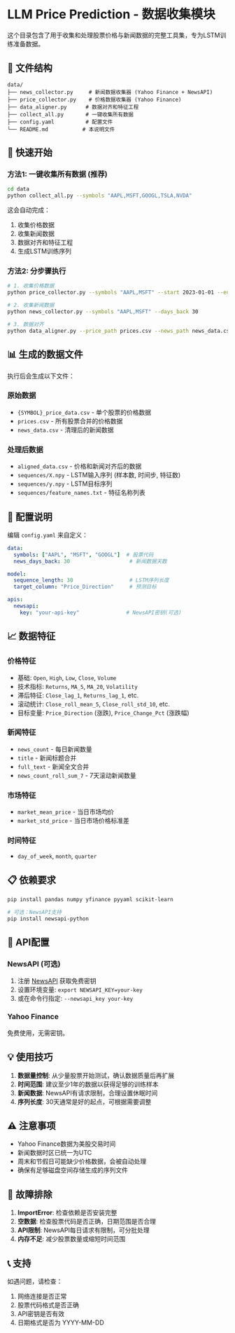 # LLM Price Prediction - 数据收集模块

这个目录包含了用于收集和处理股票价格与新闻数据的完整工具集，专为LSTM训练准备数据。

## 📁 文件结构

```
data/
├── news_collector.py     # 新闻数据收集器 (Yahoo Finance + NewsAPI)
├── price_collector.py    # 价格数据收集器 (Yahoo Finance)
├── data_aligner.py      # 数据对齐和特征工程
├── collect_all.py       # 一键收集所有数据
├── config.yaml          # 配置文件
└── README.md           # 本说明文件
```

## 🚀 快速开始

### 方法1: 一键收集所有数据 (推荐)

```bash
cd data
python collect_all.py --symbols "AAPL,MSFT,GOOGL,TSLA,NVDA"
```

这会自动完成：
1. 收集价格数据
2. 收集新闻数据  
3. 数据对齐和特征工程
4. 生成LSTM训练序列

### 方法2: 分步骤执行

```bash
# 1. 收集价格数据
python price_collector.py --symbols "AAPL,MSFT" --start 2023-01-01 --end 2024-01-01

# 2. 收集新闻数据
python news_collector.py --symbols "AAPL,MSFT" --days_back 30

# 3. 数据对齐
python data_aligner.py --price_path prices.csv --news_path news_data.csv
```

## 📊 生成的数据文件

执行后会生成以下文件：

### 原始数据
- `{SYMBOL}_price_data.csv` - 单个股票的价格数据
- `prices.csv` - 所有股票合并的价格数据
- `news_data.csv` - 清理后的新闻数据

### 处理后数据
- `aligned_data.csv` - 价格和新闻对齐后的数据
- `sequences/X.npy` - LSTM输入序列 (样本数, 时间步, 特征数)
- `sequences/y.npy` - LSTM目标序列
- `sequences/feature_names.txt` - 特征名称列表

## 🔧 配置说明

编辑 `config.yaml` 来自定义：

```yaml
data:
  symbols: ["AAPL", "MSFT", "GOOGL"]  # 股票代码
  news_days_back: 30                   # 新闻数据天数

model:
  sequence_length: 30                  # LSTM序列长度
  target_column: "Price_Direction"     # 预测目标

apis:
  newsapi:
    key: "your-api-key"               # NewsAPI密钥(可选)
```

## 📈 数据特征

### 价格特征
- 基础: `Open`, `High`, `Low`, `Close`, `Volume`
- 技术指标: `Returns`, `MA_5`, `MA_20`, `Volatility`  
- 滞后特征: `Close_lag_1`, `Returns_lag_1`, etc.
- 滚动统计: `Close_roll_mean_5`, `Close_roll_std_10`, etc.
- 目标变量: `Price_Direction` (涨跌), `Price_Change_Pct` (涨跌幅)

### 新闻特征
- `news_count` - 每日新闻数量
- `title` - 新闻标题合并
- `full_text` - 新闻全文合并
- `news_count_roll_sum_7` - 7天滚动新闻数量

### 市场特征
- `market_mean_price` - 当日市场均价
- `market_std_price` - 当日市场价格标准差

### 时间特征  
- `day_of_week`, `month`, `quarter`

## 📋 依赖要求

```bash
pip install pandas numpy yfinance pyyaml scikit-learn

# 可选：NewsAPI支持
pip install newsapi-python
```

## 🔑 API配置

### NewsAPI (可选)
1. 注册 [NewsAPI](https://newsapi.org/) 获取免费密钥
2. 设置环境变量: `export NEWSAPI_KEY=your-key`
3. 或在命令行指定: `--newsapi_key your-key`

### Yahoo Finance
免费使用，无需密钥。

## 💡 使用技巧

1. **数据量控制**: 从少量股票开始测试，确认数据质量后再扩展
2. **时间范围**: 建议至少1年的数据以获得足够的训练样本
3. **新闻数据**: NewsAPI有请求限制，合理设置休眠时间
4. **序列长度**: 30天通常是好的起点，可根据需要调整

## ⚠️ 注意事项

- Yahoo Finance数据为美股交易时间
- 新闻数据时区已统一为UTC
- 周末和节假日可能缺少价格数据，会被自动处理
- 确保有足够磁盘空间存储生成的序列文件

## 🐛 故障排除

1. **ImportError**: 检查依赖是否安装完整
2. **空数据**: 检查股票代码是否正确，日期范围是否合理  
3. **API限制**: NewsAPI每日请求有限制，可分批处理
4. **内存不足**: 减少股票数量或缩短时间范围

## 📞 支持

如遇问题，请检查：
1. 网络连接是否正常
2. 股票代码格式是否正确
3. API密钥是否有效
4. 日期格式是否为 YYYY-MM-DD